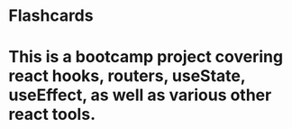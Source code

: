 # Flashcards
# This is a bootcamp project covering react hooks, routers, useState, useEffect, as well as various other react tools.
